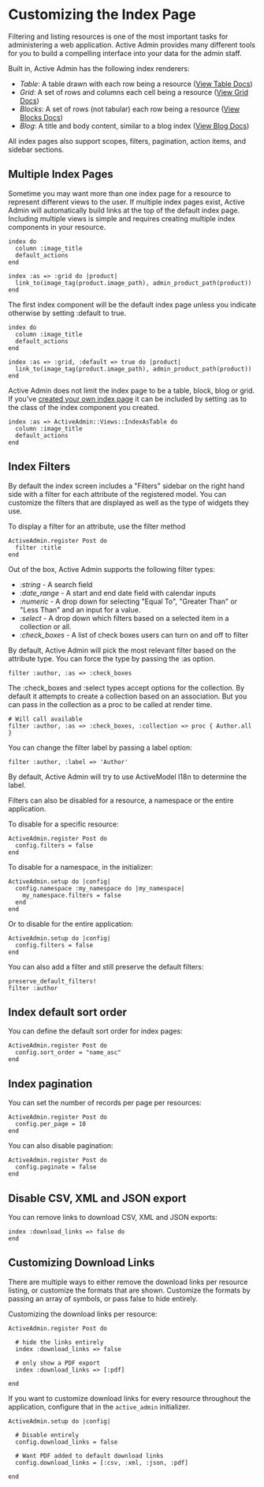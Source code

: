 # Customizing the Index Page

Filtering and listing resources is one of the most important tasks for
administering a web application. Active Admin provides many different tools for
you to build a compelling interface into your data for the admin staff.

Built in, Active Admin has the following index renderers:

* *Table*: A table drawn with each row being a resource ([View Table Docs](3-index-pages/index-as-table.md))
* *Grid*: A set of rows and columns each cell being a resource ([View Grid Docs](3-index-pages/index-as-grid.md))
* *Blocks*: A set of rows (not tabular) each row being a resource ([View Blocks Docs](3-index-pages/index-as-block.md))
* *Blog*: A title and body content, similar to a blog index ([View Blog Docs](3-index-pages/index-as-blog.md))

All index pages also support scopes, filters, pagination, action items, and
sidebar sections.

## Multiple Index Pages

Sometime you may want more than one index page for a resource to represent
different views to the user. If multiple index pages exist, Active Admin will
automatically build links at the top of the default index page. Including
multiple views is simple and requires creating multiple index components in
your resource.

    index do
      column :image_title
      default_actions
    end

    index :as => :grid do |product|
      link_to(image_tag(product.image_path), admin_product_path(product))
    end

The first index component will be the default index page unless you indicate
otherwise by setting :default to true.

    index do
      column :image_title
      default_actions
    end

    index :as => :grid, :default => true do |product|
      link_to(image_tag(product.image_path), admin_product_path(product))
    end

Active Admin does not limit the index page to be a table, block, blog or grid.
If you've [created your own index page](3-index-pages/create-an-index.md) it can be included by setting :as to the
class of the index component you created.

    index :as => ActiveAdmin::Views::IndexAsTable do
      column :image_title
      default_actions
    end     

## Index Filters

By default the index screen includes a "Filters" sidebar on the right hand side
with a filter for each attribute of the registered model. You can customize the
filters that are displayed as well as the type of widgets they use.

To display a filter for an attribute, use the filter method

    ActiveAdmin.register Post do
      filter :title
    end

Out of the box, Active Admin supports the following filter types:

* *:string* - A search field
* *:date_range* - A start and end date field with calendar inputs
* *:numeric* - A drop down for selecting "Equal To", "Greater Than" or "Less
  Than" and an input for a value.
* *:select* - A drop down which filters based on a selected item in a collection
  or all.
* *:check_boxes* - A list of check boxes users can turn on and off to filter

By default, Active Admin will pick the most relevant filter based on the
attribute type. You can force the type by passing the :as option.

    filter :author, :as => :check_boxes

The :check_boxes and :select types accept options for the collection. By default
it attempts to create a collection based on an association. But you can pass in
the collection as a proc to be called at render time.

    # Will call available
    filter :author, :as => :check_boxes, :collection => proc { Author.all }

You can change the filter label by passing a label option:

    filter :author, :label => 'Author'

By default, Active Admin will try to use ActiveModel I18n to determine the label.

Filters can also be disabled for a resource, a namespace or the entire
application.

To disable for a specific resource:

    ActiveAdmin.register Post do
      config.filters = false
    end

To disable for a namespace, in the initializer:

    ActiveAdmin.setup do |config|
      config.namespace :my_namespace do |my_namespace|
        my_namespace.filters = false
      end
    end

Or to disable for the entire application:

    ActiveAdmin.setup do |config|
      config.filters = false
    end

You can also add a filter and still preserve the default filters:

    preserve_default_filters!
    filter :author

## Index default sort order

You can define the default sort order for index pages:

    ActiveAdmin.register Post do
      config.sort_order = "name_asc"
    end

## Index pagination


You can set the number of records per page per resources:

    ActiveAdmin.register Post do
      config.per_page = 10
    end

You can also disable pagination:

    ActiveAdmin.register Post do
      config.paginate = false
    end

## Disable CSV, XML and JSON export

You can remove links to download CSV, XML and JSON exports:

    index :download_links => false do
    end

## Customizing Download Links

There are multiple ways to either remove the download links per resource listing, or customize the formats that are shown.  Customize the formats by passing an array of symbols, or pass false to hide entirely.

Customizing the download links per resource:

    ActiveAdmin.register Post do

      # hide the links entirely
      index :download_links => false

      # only show a PDF export
      index :download_links => [:pdf]

    end

If you want to customize download links for every resource throughout the application, configure that in the `active_admin` initializer.

    ActiveAdmin.setup do |config|

      # Disable entirely
      config.download_links = false

      # Want PDF added to default download links
      config.download_links = [:csv, :xml, :json, :pdf]

    end

